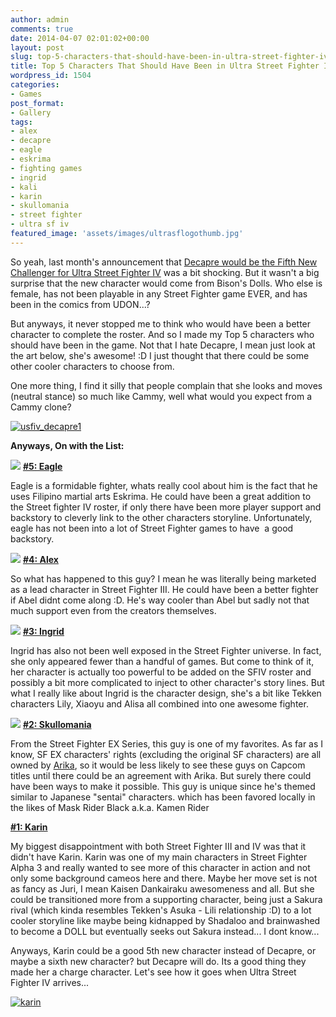 ```yaml
---
author: admin
comments: true
date: 2014-04-07 02:01:02+00:00
layout: post
slug: top-5-characters-that-should-have-been-in-ultra-street-fighter-iv
title: Top 5 Characters That Should Have Been in Ultra Street Fighter IV
wordpress_id: 1504
categories:
- Games
post_format:
- Gallery
tags:
- alex
- decapre
- eagle
- eskrima
- fighting games
- ingrid
- kali
- karin
- skullomania
- street fighter
- ultra sf iv
featured_image: 'assets/images/ultrasflogothumb.jpg'
---
```


So yeah, last month's announcement that [Decapre would be the Fifth New Challenger for Ultra Street Fighter IV](http://shoryuken.com/2014/03/16/capcom-reveals-decapre-as-ultra-street-fighter-ivs-fifth-roster-addition/) was a bit shocking. But it wasn't a big surprise that the new character would come from Bison's Dolls. Who else is female, has not been playable in any Street Fighter game EVER, and has been in the comics from UDON...?

But anyways, it never stopped me to think who would have been a better character to complete the roster. And so I made my Top 5 characters who should have been in the game. Not that I hate Decapre, I mean just look at the art below, she's awesome! :D I just thought that there could be some other cooler characters to choose from.

One more thing, I find it silly that people complain that she looks and moves (neutral stance) so much like Cammy, well what would you expect from a Cammy clone?


[![usfiv_decapre1](http://rgb.reengo.com/wp-content/uploads/2014/04/usfiv_decapre1.jpg)](http://rgb.reengo.com/wp-content/uploads/2014/04/usfiv_decapre1.jpg)


**Anyways, On with the List:**



![](http://img2.wikia.nocookie.net/__cb20130416072657/streetfighter/images/a/a9/Eagle-sfa3max-bust.png)
[**#5: Eagle**](http://streetfighter.wikia.com/wiki/Eagle)


Eagle is a formidable fighter, whats really cool about him is the fact that he uses Filipino martial arts Eskrima. He could have been a great addition to the Street fighter IV roster, if only there have been more player support and backstory to cleverly link to the other characters storyline. Unfortunately, eagle has not been into a lot of Street Fighter games to have  a good backstory.

![](http://img3.wikia.nocookie.net/__cb20110708145644/streetfighter/images/thumb/d/d7/Alex.jpg/250px-Alex.jpg)
[**#4: Alex** ](http://streetfighter.wikia.com/wiki/Alex)

So what has happened to this guy? I mean he was literally being marketed as a lead character in Street Fighter III. He could have been a better fighter if Abel didnt come along :D. He's way cooler than Abel but sadly not that much support even from the creators themselves.


![](http://img2.wikia.nocookie.net/__cb20110905234646/streetfighter/images/thumb/4/43/Ingrid.jpg/338px-Ingrid.jpg)
[**#3: Ingrid**](http://streetfighter.wikia.com/wiki/Ingrid)

Ingrid has also not been well exposed in the Street Fighter universe. In fact, she only appeared fewer than a handful of games. But come to think of it, her character is actually too powerful to be added on the SFIV roster and possibly a bit more complicated to inject to other character's story lines. But what I really like about Ingrid is the character design, she's a bit like Tekken characters Lily, Xiaoyu and Alisa all combined into one awesome fighter.
 
![](http://img3.wikia.nocookie.net/__cb20080212051436/streetfighter/images/thumb/b/bc/Skullomania_big.jpg/430px-Skullomania_big.jpg)
[**#2: Skullomania**](http://streetfighter.wikia.com/wiki/Skullomania)

From the Street Fighter EX Series, this guy is one of my favorites. As far as I know, SF EX characters' rights (excluding the original SF characters) are all owned by [Arika](http://streetfighter.wikia.com/wiki/Arika), so it would be less likely to see these guys on Capcom titles until there could be an agreement with Arika. But surely there could have been ways to make it possible. This guy is unique since he's themed similar to Japanese "sentai" characters. which has been favored locally in the likes of Mask Rider Black a.k.a. Kamen Rider


[**#1: Karin**](http://streetfighter.wikia.com/wiki/Karin)

My biggest disappointment with both Street Fighter III and IV was that it didn't have Karin. Karin was one of my main characters in Street Fighter Alpha 3 and really wanted to see more of this character in action and not only some background cameos here and there. Maybe her move set is not as fancy as Juri, I mean Kaisen Dankairaku awesomeness and all. But she could be transitioned more from a supporting character, being just a Sakura rival (which kinda resembles Tekken's Asuka - Lili relationship :D) to a lot cooler storyline like maybe being kidnapped by Shadaloo and brainwashed to become a DOLL but eventually seeks out Sakura instead... I dont know...

Anyways, Karin could be a good 5th new character instead of Decapre, or maybe a sixth new character? but Decapre will do. Its a good thing they made her a charge character. Let's see how it goes when Ultra Street Fighter IV arrives...

[![karin]({{BASE_PATH}}/assets/images/karin.jpg)]({{BASE_PATH}}/assets/images/karin.jpg)

